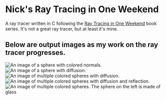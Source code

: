 # Nick's Ray Tracing in One Weekend
A ray tracer written in C following the [Ray Tracing in One Weekend](https://raytracing.github.io/) 
book series. It's not a great ray tracer, but at least it's mine.

## Below are output images as my work on the ray tracer progresses.

![An image of a sphere with colored normals.](https://i.imgur.com/Pig4R4y.png)
![An image of a sphere with diffusion.](https://i.imgur.com/mTFym81.png)
![An image of multiple colored spheres with diffusion.](https://i.imgur.com/YT7XtXP.png)
![An image of multiple colored spheres with diffusion and reflection.](https://i.imgur.com/GKoVSVC.png)
![An image of multiple colored spheres. The sphere on the left is made of glass](https://i.imgur.com/IPKOMcH.png)
